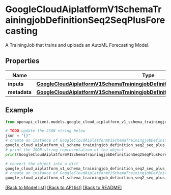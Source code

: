 # GoogleCloudAiplatformV1SchemaTrainingjobDefinitionSeq2SeqPlusForecasting

A TrainingJob that trains and uploads an AutoML Forecasting Model.

## Properties

Name | Type | Description | Notes
------------ | ------------- | ------------- | -------------
**inputs** | [**GoogleCloudAiplatformV1SchemaTrainingjobDefinitionSeq2SeqPlusForecastingInputs**](GoogleCloudAiplatformV1SchemaTrainingjobDefinitionSeq2SeqPlusForecastingInputs.md) |  | [optional] 
**metadata** | [**GoogleCloudAiplatformV1SchemaTrainingjobDefinitionSeq2SeqPlusForecastingMetadata**](GoogleCloudAiplatformV1SchemaTrainingjobDefinitionSeq2SeqPlusForecastingMetadata.md) |  | [optional] 

## Example

```python
from openapi_client.models.google_cloud_aiplatform_v1_schema_trainingjob_definition_seq2_seq_plus_forecasting import GoogleCloudAiplatformV1SchemaTrainingjobDefinitionSeq2SeqPlusForecasting

# TODO update the JSON string below
json = "{}"
# create an instance of GoogleCloudAiplatformV1SchemaTrainingjobDefinitionSeq2SeqPlusForecasting from a JSON string
google_cloud_aiplatform_v1_schema_trainingjob_definition_seq2_seq_plus_forecasting_instance = GoogleCloudAiplatformV1SchemaTrainingjobDefinitionSeq2SeqPlusForecasting.from_json(json)
# print the JSON string representation of the object
print(GoogleCloudAiplatformV1SchemaTrainingjobDefinitionSeq2SeqPlusForecasting.to_json())

# convert the object into a dict
google_cloud_aiplatform_v1_schema_trainingjob_definition_seq2_seq_plus_forecasting_dict = google_cloud_aiplatform_v1_schema_trainingjob_definition_seq2_seq_plus_forecasting_instance.to_dict()
# create an instance of GoogleCloudAiplatformV1SchemaTrainingjobDefinitionSeq2SeqPlusForecasting from a dict
google_cloud_aiplatform_v1_schema_trainingjob_definition_seq2_seq_plus_forecasting_from_dict = GoogleCloudAiplatformV1SchemaTrainingjobDefinitionSeq2SeqPlusForecasting.from_dict(google_cloud_aiplatform_v1_schema_trainingjob_definition_seq2_seq_plus_forecasting_dict)
```
[[Back to Model list]](../README.md#documentation-for-models) [[Back to API list]](../README.md#documentation-for-api-endpoints) [[Back to README]](../README.md)


